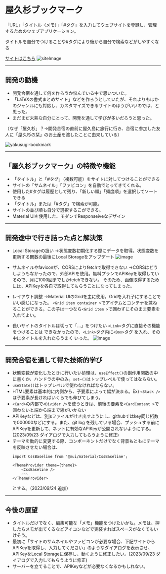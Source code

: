# 屋久杉ブックマーク

「URL」「タイトル（メモ）」「#タグ」を入力してウェブサイトを登録し、管理するためのウェブアプリケーション。

タイトルを自分でつけることや#タグにより後から自分で検索などがしやすくなる

[サイトはこちら](https://haru960197.github.io/YakusugiBookmark/)
![siteImage](https://github.com/haru960197/YakusugiBookmark/assets/124692504/ab8ffdab-fb87-4722-bdbf-939d7ab000d1)

***

## 開発の動機

- 開発合宿を通して何を作ろうか悩んでいる中で思いついた。
- 「LaTeXの書式まとめサイト」などを作ろうとしていたが、それよりもほかのジャンルにも対応し、カスタマイズできるサイトのほうがいいのでは、と思った。
- まだまだ未熟な自分にとって、開発を通して学びが多いだろうと思った。

（なぜ「屋久杉」？→開発合宿の直前に屋久島に旅行に行き、合宿に参加した友人に「屋久杉の栞」のお土産を渡したことに由来している）

![yakusugi-bookmark](https://github.com/haru960197/YakusugiBookmark/assets/124692504/47ceccbe-743d-47cb-812d-b2355302320b)

***

## 「屋久杉ブックマーク」の特徴や機能

- 「タイトル」と「#タグ」（複数可能）をサイトに対してつけることができる
- サイトの「サムネイル」「ファビコン」を自動でとってきてくれる。
- 使用した#タグは履歴として残り、「新しい順」「頻度順」を選択してソートできる
- 「タイトル」または「#タグ」で検索が可能。
- サイトの並び順も自分で選択するこができる。
- Material UIを使用した、モダンでResponseiveなデザイン

***

## 開発途中で行き詰った点と解決策

- Local Storageの扱い
→状態変数初期化する際にデータを取得。状態変数を更新する関数の最後にLocal Storageをアップデート
![image](https://github.com/haru960197/YakusugiBookmark/assets/124692504/973c86a2-6bbc-4c1e-bf17-cf45a92fd359)

- サムネイルやfaviconが、CORSによりfetchで取得できない
→CORSはどうしようもなかったので、外部APIを使用。無料プランでAPIKeyを取得しているので、月に1000回までしかfetchできない。
そのため、画像取得するためには、APIKeyを各自で取得してもらうことになってしまった。

- レイアウト調整
→Material UIのGridを主に使用。Gridを入れ子にすることでいい感じになった。
`<Grid item container >`でアイテムとコンテナを兼ねることができる。この子は一つなら`<Grid item >`で囲わずにそのまま要素を入れてよい。

- 長いサイトのタイトルは切って「…」をつけたい
`<Link>`タグに直接その機能をつけることは
できなかったので、`<Link>`タグ内に`<Box>`タグ
を入れ、その中にタイトルを入れたらうまく
いった。
![image](https://github.com/haru960197/YakusugiBookmark/assets/124692504/0e5bad20-417d-4f31-b96f-b050f5179670)

***

## 開発合宿を通して得た技術的学び

- 状態変数が変化したときに行いたい処理は、`useEffect()`の副作用関数の中に書くか、ハンドラの中のみ。`set~()`はトップレベルで使ってはならない。
- `useState()`はトップレベルで使わなければならない。
- HTML要素は基本的に内側から、子要素によって幅が決まる。Ex) `<Stack />`は子要素が長ければいくらでも伸びてしまう。
- `<Card>`の内部で`<Divider />`を使うときは、前後の要素を`<CardContent >`で囲わないと端から端まで線がいかない
- APIKeyなどは、別jsファイルが吐き出すようにし、githubではkey同じ桁数で000000などにする。また、git log を残している場合、プッシュする前にAPIKeyを更新して、ネットに有効なAPIKeyが公開されないようにする。(2023/09/23 ダイアログで入力してもらうように修正)
- テーマを動的に変更する際、コンポーネントだけでなく背景もともにテーマを反映させたい場合は、
  ```
  import CssBaseline from '@mui/material/CssBaseline';
  
  <ThemeProvider theme={theme}>
      <CssBaseline />
      ~~~
  </ThemeProvider>
  ```
  とする。（2023/09/24 追加）

***

## 今後の展望

- タイトルだけでなく、編集可能な「メモ」機能をつけたいかも。メモは、押したらメモが出てくるなどアイコンなどで実装すればスペースがなくてもいけそう。
- 最初に「サイトのサムネイルやファビコンが必要な場合、下記サイトからAPIKeyを取得し、入力してください」のようなダイアログを表示させ、APIKeyをLocal Storageに保存し、動くように修正したい。(2023/09/23 ダイアログで入力してもらうように修正)
- サーバーを立てることで、APIKeyなどが必要なくなるかもしれない。
